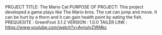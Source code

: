 
PROJECT TITLE: The Mario Cat
PURPOSE OF PROJECT: This project developed a game plays like The Mario bros. The cat can jump and move. 
It can be hurt by a thorn and it can gain health point by eating the fish.
PREQUESITE : GreenFoot 3.1.2 
VERSION : 1.0.0
TAILER LINK : https://www.youtube.com/watch?v=AynulyZWMkc
